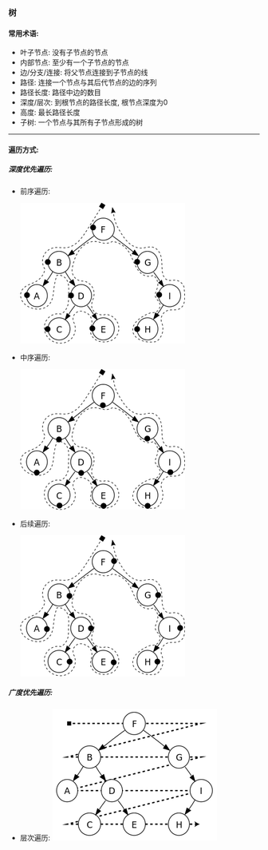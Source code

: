 ### 树
#### 常用术语:
- 叶子节点: 没有子节点的节点
- 内部节点: 至少有一个子节点的节点
- 边/分支/连接: 将父节点连接到子节点的线
- 路径: 连接一个节点与其后代节点的边的序列
- 路径长度: 路径中边的数目
- 深度/层次: 到根节点的路径长度, 根节点深度为0
- 高度: 最长路径长度
- 子树: 一个节点与其所有子节点形成的树
---
#### 遍历方式:
##### 深度优先遍历:

- 前序遍历:

    <img src='../../static/image/small_tree_preorder.svg.png' />

- 中序遍历:

    <img src='../../static/image/small_tree_inorder.svg.png' />

- 后续遍历:

    <img src='../../static/image/small_tree_postorder.svg.png' />

##### 广度优先遍历:
- 层次遍历:
    <img src='../../static/image/small_tree_levelorder.svg.png' />
